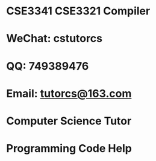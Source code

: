 # CSE3341 CSE3321 Compiler

# WeChat: cstutorcs

# QQ: 749389476

# Email: tutorcs@163.com

# Computer Science Tutor

# Programming Code Help
